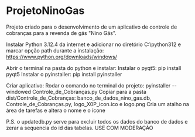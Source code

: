# ProjetoNinoGas
Projeto criado para o desenvolvimento de um aplicativo de controle de cobranças para a revenda de gás "Nino Gás".

Instalar Python 3.12.4 da internet e adicionar no diretório C:\python312 e marcar opção path durante a instalação: https://www.python.org/downloads/windows/

Abrir o terminal na pasta do python e instalar:
Instalar o pyqt5: pip install pyqt5
Instalar o pyinstaller: pip install pyinstaller

Criar aplicativo:
Rodar o comando no terminal do projeto: pyinstaller --windowed Controle_de_Cobranças.py
Copiar para a pasta dist/Controle_de_Cobranças: banco_de_dados_nino_gas.db, Controle_de_Cobranças.py, logo_X0P_icon.ico e logo.png
Cria um atalho na área de tarefas e altera o nome e o ícone

P.S. o updatedb.py serve para excluir todos os dados do banco de dados e zerar a sequencia do id das tabelas. USE COM MODERAÇÃO
